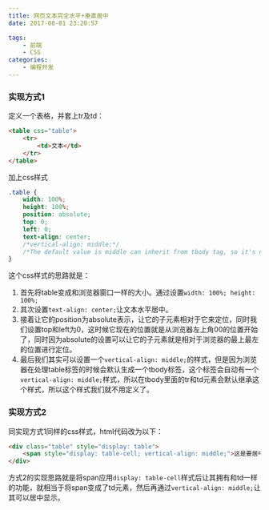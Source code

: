 ```yaml
---
title: 网页文本完全水平+垂直居中
date: 2017-08-01 23:20:57

tags:
    - 前端
    - CSS
categories:
    - 编程开发
---
```



### 实现方式1

定义一个表格，并套上tr及td：

```html
<table css="table">
    <tr>
        <td>文本</td>
    </tr>
</table>
```
<!-- more -->

加上css样式

```css
.table {
    width: 100%;
    height: 100%;
    position: absolute;
    top: 0;
    left: 0;
    text-align: center;
    /*vertical-align: middle;*/
    /*The default value is middle can inherit from tbody tag, so it's not necessary.*/ 
}
```

这个css样式的思路就是：
1. 首先将table变成和浏览器窗口一样的大小。通过设置`width: 100%; height: 100%;`
2. 其次设置`text-align: center;`让文本水平居中。
3. 接着让它的position为absolute表示，让它的子元素相对于它来定位，同时我们设置top和left为0，这时候它现在的位置就是从浏览器左上角00的位置开始了，同时因为absolute的设置可以让它的子元素就是相对于浏览器的最上最左的位置进行定位。
4. 最后我们其实可以设置一个`vertical-align: middle;`的样式，但是因为浏览器在处理table标签的时候会默认生成一个tbody标签，这个标签会自动有一个`vertical-align: middle;`样式，所以在tbody里面的tr和td元素会默认继承这个样式，所以这个样式我们就不用定义了。


### 实现方式2
同实现方式1同样的css样式，html代码改为以下：

```html
<div class="table" style="display: table">
    <span style="display: table-cell; vertical-align: middle;">这是要居中的文本</span>
</div>
```

方式2的实现思路就是将span应用`display: table-cell`样式后让其拥有和td一样的功能，就相当于将span变成了td元素，然后再通过`vertical-align: middle;`让其可以居中显示。
